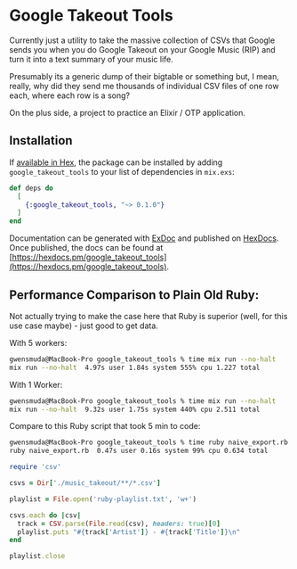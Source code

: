# Google Takeout Tools

Currently just a utility to take the massive collection of CSVs that Google sends you when you do Google Takeout on your Google Music (RIP) and turn it into a text summary of your music life.

Presumably its a generic dump of their bigtable or something but, I mean, really, why did they send me thousands of individual CSV files of one row each, where each row is a song?

On the plus side, a project to practice an Elixir / OTP application.

## Installation

If [available in Hex](https://hex.pm/docs/publish), the package can be installed
by adding `google_takeout_tools` to your list of dependencies in `mix.exs`:

```elixir
def deps do
  [
    {:google_takeout_tools, "~> 0.1.0"}
  ]
end
```

Documentation can be generated with [ExDoc](https://github.com/elixir-lang/ex_doc)
and published on [HexDocs](https://hexdocs.pm). Once published, the docs can
be found at [https://hexdocs.pm/google_takeout_tools](https://hexdocs.pm/google_takeout_tools).

## Performance Comparison to Plain Old Ruby:

Not actually trying to make the case here that Ruby is superior (well, for this use case maybe) - just good to get data.

With 5 workers:

```bash
gwensmuda@MacBook-Pro google_takeout_tools % time mix run --no-halt   
mix run --no-halt  4.97s user 1.84s system 555% cpu 1.227 total
```

With 1 Worker:

```bash
gwensmuda@MacBook-Pro google_takeout_tools % time mix run --no-halt
mix run --no-halt  9.32s user 1.75s system 440% cpu 2.511 total
```

Compare to this Ruby script that took 5 min to code:

```bash
gwensmuda@MacBook-Pro google_takeout_tools % time ruby naive_export.rb 
ruby naive_export.rb  0.47s user 0.16s system 99% cpu 0.634 total
```

```ruby
require 'csv'

csvs = Dir['./music_takeout/**/*.csv']

playlist = File.open('ruby-playlist.txt', 'w+')

csvs.each do |csv|
  track = CSV.parse(File.read(csv), headers: true)[0]
  playlist.puts "#{track['Artist']} - #{track['Title']}\n"
end

playlist.close
```

